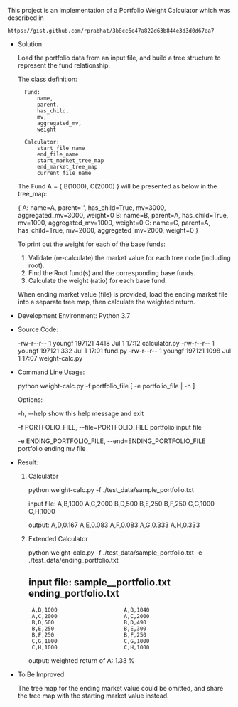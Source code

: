 
This project is an implementation of a Portfolio Weight Calculator which was described in

    https://gist.github.com/rprabhat/3b8cc6e47a822d63b844e3d3d0d67ea7


- Solution

    Load the portfolio data from an input file, and build a tree structure to represent the fund relationship.

    The class definition:

        Fund:
            name,
            parent,
            has_child,
            mv,
            aggregated_mv,
            weight

        Calculator:
            start_file_name
            end_file_name
            start_market_tree_map
            end_market_tree_map
            current_file_name

    The Fund A = { B(1000), C(2000) } will be presented as below in the tree_map:

    { 
        A: name=A, parent='', has_child=True, mv=3000, aggregated_mv=3000, weight=0
        B: name=B, parent=A,  has_child=True, mv=1000, aggregated_mv=1000, weight=0
        C: name=C, parent=A,  has_child=True, mv=2000, aggregated_mv=2000, weight=0
    } 

    To print out the weight for each of the base funds:

    1) Validate (re-calculate) the market value for each tree node (including root).
    2) Find the Root fund(s) and the corresponding base funds.
    3) Calculate the weight (ratio) for each base fund.

    When ending market value (file) is provided, load the ending market file into a separate tree map,
    then calculate the weighted return.


-  Development Environment:
      Python 3.7


-  Source Code:

    -rw-r--r-- 1 youngf 197121 4418 Jul  1 17:12 calculator.py
    -rw-r--r-- 1 youngf 197121  332 Jul  1 17:01 fund.py
    -rw-r--r-- 1 youngf 197121 1098 Jul  1 17:07 weight-calc.py


-  Command Line Usage:

      python  weight-calc.py  -f portfolio_file  [  -e  portfolio_file   |   -h  ]

    Options:

      -h, --help            show this help message and exit

      -f PORTFOLIO_FILE, --file=PORTFOLIO_FILE
                            portfolio input file

      -e ENDING_PORTFOLIO_FILE, --end=ENDING_PORTFOLIO_FILE
                            portfolio ending mv file


-  Result:

    1) Calculator

        python  weight-calc.py   -f ./test_data/sample_portfolio.txt

        input file:
            A,B,1000
            A,C,2000
            B,D,500
            B,E,250
            B,F,250
            C,G,1000
            C,H,1000

        output:
            A,D,0.167
            A,E,0.083
            A,F,0.083
            A,G,0.333
            A,H,0.333


    2) Extended Calculator

        python  weight-calc.py   -f ./test_data/sample_portfolio.txt      -e  ./test_data/ending_portfolio.txt

        input file:
          sample__portfolio.txt      ending_portfolio.txt
       -------------------------------------------------
            A,B,1000                     A,B,1040
            A,C,2000                     A,C,2000
            B,D,500                      B,D,490
            B,E,250                      B,E,300
            B,F,250                      B,F,250
            C,G,1000                     C,G,1000
            C,H,1000                     C,H,1000

        output:
            weighted return of A: 1.33 %


- To Be Improved

    The tree map for the ending market value could be omitted, and share the tree map with the starting market value instead.
